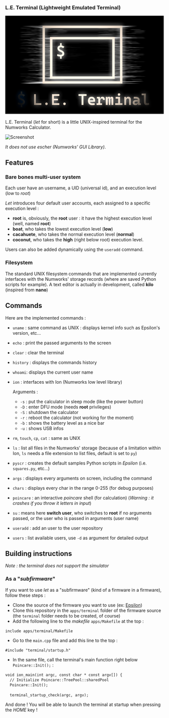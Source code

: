 ### L.E. Terminal (Lightweight Emulated Terminal)

![Logo](res/logo.png)

L.E. Terminal (*let* for short) is a little UNIX-inspired terminal for the Numworks Calculator. 

![Screenshot](res/screenshot)

*It does not use escher (Numworks' GUI Library)*.

## Features

### Bare bones multi-user system
Each user have an username, a UID (universal id), and an execution level (*low* to *root*)

*Let* introduces four default user accounts, each assigned to a specific execution level : 

+ **root** is, obviously, the **root** user : it have the highest execution level (well, named **root**)
+ **boat**, who takes the lowest execution level (**low**)
+ **cacahuete**, who takes the normal execution level (**normal**)
+ **coconut**, who takes the **high** (right below root) execution level.

Users can also be added dynamically using the `useradd` command.

### Filesystem

The standard UNIX filesystem commands that are implemented currently interfaces with the Numworks' storage records (where are saved Python scripts for example). A text editor is actually in development, called **kilo** (inspired from **nano**)

## Commands

Here are the implemented commands : 
+ `uname` : same command as UNIX : displays kernel info such as Epsilon's version, etc...
+ `echo` : print the passed arguments to the screen
+ `clear` : clear the terminal
+ `history` : displays the commands history
+ `whoami`: displays the current user name
+ `ion` : interfaces with Ion (Numworks low level library)

    Arguments : 
    + `-s` : put the calculator in sleep mode (like the power button)
    + `-D` : enter DFU mode (needs **root** privileges)
    + `-S` : shutdown the calculator
    + `-r` : reboot the calculator (not working for the moment)
    + `-b` : shows the battery level as a nice bar
    + `-u` : shows USB infos
+ `rm`, `touch`, `cp`, `cat` : same as UNIX
+ `ls` : list all files in the Numworks' storage (because of a limitation within Ion, `ls` needs a file extension to list files, default is set to `py`)
+ `pyscr` : creates the default samples Python scripts in *Epsilon* (i.e. `squares.py`, etc...)
+ `args` : displays every arguments on screen, including the command
+ `chars` : displays every char in the range 0-255 (for debug purposes)
+ `poincare` : an interactive *poincare* shell (for calculation) (*Warning : it crashes if you throw it letters in input*)
+ `su` : means here **switch user**, who switches to **root** if no arguments passed, or the user who is passed in arguments (user name)
+ `useradd` : add an user to the user repository
+ `users` : list available users, use `-d` as argument for detailed output

## Building instructions

*Note : the terminal does not support the simulator*

### As a "*subfirmware*"
If you want to use *let* as a "subfirmware" (kind of a firmware in a firmware), follow these steps : 

+ Clone the source of the firmware you want to use (ex: [Epsilon](https://github.com/numworks/epsilon))
+ Clone this repository in the `apps/terminal` folder of the firmware source (the `terminal` folder needs to be created, of course)
+ Add the following line to the *makefile* `apps/Makefile` at the top : 
```
include apps/terminal/Makefile
```
+ Go to the `main.cpp` file and add this line to the top :
```
#include "terminal/startup.h"
```
+ In the same file, call the terminal's main function right below `Poincare::Init();` : 
```
void ion_main(int argc, const char * const argv[]) {
  // Initialize Poincare::TreePool::sharedPool
  Poincare::Init();

  terminal_startup_check(argc, argv);
```
And done ! You will be able to launch the terminal at startup when pressing the *HOME* key !
